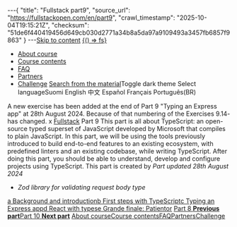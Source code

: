 ---{
  "title": "Fullstack part9",
  "source_url": "https://fullstackopen.com/en/part9",
  "crawl_timestamp": "2025-10-04T19:15:21Z",
  "checksum": "51de6f440419456d649cb030d2771a34b8a5da97a9109493a3457fb6857f9863"
}
---[Skip to content](../part9#main-content/01-part9-main-content.md)
[{() => fs}](https://fullstackopen.com/en/)

- [About course](../about/01-about.md)
- [Course contents](../#course-contents/01-course-contents.md)
- [FAQ](../faq/01-faq.md)
- [Partners](../companies/01-companies.md)
- [Challenge](../challenge/01-challenge.md)
[Search from the material](../search/01-search.md)Toggle dark theme
Select languageSuomi English 中文 Español Français Português(BR)

A new exercise has been added at the end of Part 9 "Typing an Express app" at 28th August 2024. Because of that numbering of the Exercises 9.14- has changed.
x
[Fullstack](../#course-contents/01-course-contents.md)
Part 9
This part is all about TypeScript: an open-source typed superset of JavaScript developed by Microsoft that compiles to plain JavaScript.
In this part, we will be using the tools previously introduced to build end-to-end features to an existing ecosystem, with predefined linters and an existing codebase, while writing TypeScript. After doing this part, you should be able to understand, develop and configure projects using TypeScript.
This part is created by
_Part updated 28th August 2024_

- _Zod library for validating request body type_


[a Background and introduction](../part9/01-background-and-introduction.md)[b First steps with TypeScript](../part9/01-first-steps-with-type-script.md)[c Typing an Express app](../part9/01-typing-an-express-app.md)[d React with types](../part9/01-react-with-types.md)[e Grande finale: Patientor](../part9/01-grande-finale-patientor.md)
[Part 8 **Previous part**](../part8/01-part8.md)[Part 10 **Next part**](../part10/01-part10.md)
[About course](../about/01-about.md)[Course contents](../#course-contents/01-course-contents.md)[FAQ](../faq/01-faq.md)[Partners](../companies/01-companies.md)[Challenge](../challenge/01-challenge.md)
